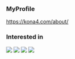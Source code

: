 <!-- https://github.com/lowlighter/metrics -->

### MyProfile

https://kona4.com/about/

### Interested in

![](https://img.shields.io/badge/Go-994599.svg?logo=go&style=for-the-badge)
![](https://img.shields.io/badge/Ruby-ff3333.svg?logo=ruby&style=for-the-badge)
![](https://img.shields.io/badge/-TypeScript-F9DC3E.svg?logo=typescript&style=for-the-badge)
![](https://img.shields.io/badge/-Unity-1389FD.svg?logo=unity&style=for-the-badge)

<!-- [![Top Langs](https://github-readme-stats.vercel.app/api/top-langs/?username=kngy0306&layout=compact&theme=onedark)](https://github.com/kngy0306/github-readme-stats) -->

<!-- 
### Top Languages
<img alt="Top Languages" src="https://github-readme-stats.vercel.app/api/top-langs/?username=kngy0306&langs_count=10&layout=compact&hide_border=true&&title_color=777777&text_color=777777&icon_color=777777&bg_color=00000000&border_color=00000000&hide=Jupyter%20Notebook" width="50%" /> -->
